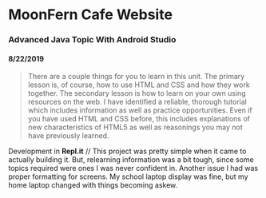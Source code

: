 # MoonFern Cafe Website

### Advanced Java Topic With Android Studio

#### 8/22/2019

 > There are a couple things for you to learn in this unit. The primary lesson is, of course, how to use HTML and CSS and how they work together.  The secondary lesson is how to learn on your own using resources on the web.  I have identified a reliable, thorough tutorial which includes information as well as practice opportunities.  Even if you have used HTML and CSS before, this includes explanations of new characteristics of HTML5 as well as reasonings you may not have previously learned.

Development in **Repl.it** // This project was pretty simple when it came to actually building it. But, relearning information was a bit tough, since some topics required were ones I was never confident in. Another issue I had was proper formatting for screens. My school laptop display was fine, but my home laptop changed with things becoming askew.
